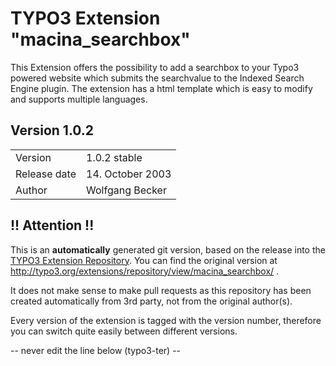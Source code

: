 # TYPO3 Extension "macina_searchbox"
This Extension offers the possibility to add a searchbox to your Typo3 powered website which submits the searchvalue to the Indexed Search Engine  plugin. The extension has a html template which is easy to modify and supports multiple languages.

## Version 1.0.2




<table>
	<tr><td>Version</td><td>1.0.2 stable</td></tr>
	<tr><td>Release date</td><td>14. October 2003</td></tr>
	<tr><td>Author</td><td>Wolfgang Becker</td></tr>
</table>

## !! Attention !!
This is an **automatically** generated git version, based on the release into the [TYPO3 Extension Repository](http://www.typo3.org/extensions/).
You can find the original version at http://typo3.org/extensions/repository/view/macina_searchbox/ .

It does not make sense to make pull requests as this repository has been created automatically from 3rd party, not from the original author(s).

Every version of the extension is tagged with the version number, therefore you can switch quite easily between different versions.


-- never edit the line below (typo3-ter) --
